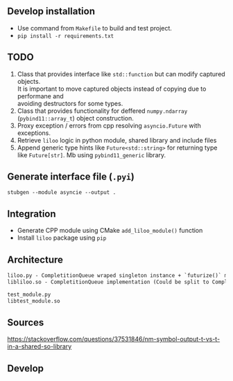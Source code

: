 Develop installation
--------------------

- Use command from `Makefile` to build and test project.
- `pip install -r requirements.txt`


TODO
----

1. Class that provides interface like `std::function` but can modify captured objects. \
    It is important to move captured objects instead of copying due to performane and \
    avoiding destructors for some types. 
2. Class that provides functionality for deffered `numpy.ndarray` (`pybind11::array_t`) object construction.
3. Proxy exception / errors from cpp resolving `asyncio.Future` with exceptions.
4. Retrieve `liloo` logic in python module, shared library and include files
5. Append generic type hints like `Future<std::string>` for returning type like `Future[str]`. Mb using `pybind11_generic` library.



Generate interface file (`.pyi`)
--------------------------------

```
stubgen --module asyncie --output .
```



Integration
-----------

- Generate CPP module using CMake `add_liloo_module()` function
- Install `liloo` package using `pip`



Architecture
------------

```txt
liloo.py - CompletitionQueue wraped singleton instance + `futurize()` method
libliloo.so - CompletitionQueue implementation (Could be split to CompletitionQueue.so and python module)

test_module.py
libtest_module.so
```


Sources
-------

https://stackoverflow.com/questions/37531846/nm-symbol-output-t-vs-t-in-a-shared-so-library



Develop
-------

```

```



